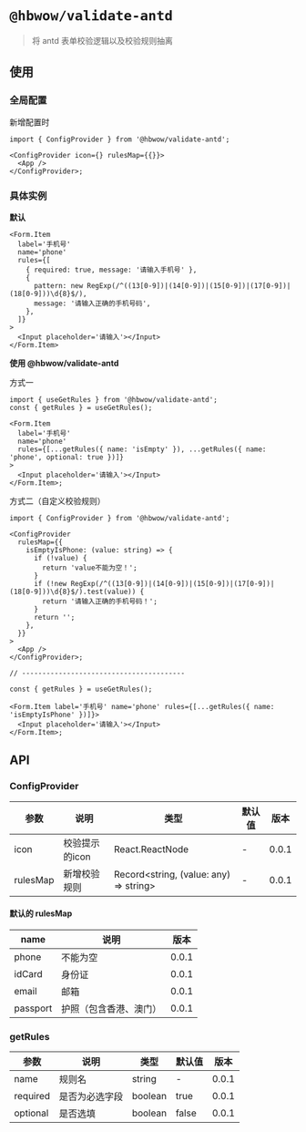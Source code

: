 # `@hbwow/validate-antd`

> 将 antd 表单校验逻辑以及校验规则抽离

## 使用

### 全局配置

新增配置时

```tsx
import { ConfigProvider } from '@hbwow/validate-antd';

<ConfigProvider icon={} rulesMap={{}}>
  <App />
</ConfigProvider>;
```

### 具体实例

**默认**

```tsx
<Form.Item
  label='手机号'
  name='phone'
  rules={[
    { required: true, message: '请输入手机号' },
    {
      pattern: new RegExp(/^((13[0-9])|(14[0-9])|(15[0-9])|(17[0-9])|(18[0-9]))\d{8}$/),
      message: '请输入正确的手机号码',
    },
  ]}
>
  <Input placeholder='请输入'></Input>
</Form.Item>
```

**使用 @hbwow/validate-antd**

方式一

```tsx
import { useGetRules } from '@hbwow/validate-antd';
const { getRules } = useGetRules();

<Form.Item
  label='手机号'
  name='phone'
  rules={[...getRules({ name: 'isEmpty' }), ...getRules({ name: 'phone', optional: true })]}
>
  <Input placeholder='请输入'></Input>
</Form.Item>;
```

方式二（自定义校验规则）

```tsx
import { ConfigProvider } from '@hbwow/validate-antd';

<ConfigProvider
  rulesMap={{
    isEmptyIsPhone: (value: string) => {
      if (!value) {
        return 'value不能为空！';
      }
      if (!new RegExp(/^((13[0-9])|(14[0-9])|(15[0-9])|(17[0-9])|(18[0-9]))\d{8}$/).test(value)) {
        return '请输入正确的手机号码！';
      }
      return '';
    },
  }}
>
  <App />
</ConfigProvider>;

// ----------------------------------------

const { getRules } = useGetRules();

<Form.Item label='手机号' name='phone' rules={[...getRules({ name: 'isEmptyIsPhone' })]}>
  <Input placeholder='请输入'></Input>
</Form.Item>;
```

## API

### ConfigProvider

| 参数     | 说明           | 类型                                   | 默认值 | 版本  |
| -------- | -------------- | -------------------------------------- | ------ | ----- |
| icon     | 校验提示的icon | React.ReactNode                        | -      | 0.0.1 |
| rulesMap | 新增校验规则   | Record<string, (value: any) => string> | -      | 0.0.1 |

#### 默认的 rulesMap

| name     | 说明                   | 版本  |
| -------- | ---------------------- | ----- |
| phone    | 不能为空               | 0.0.1 |
| idCard   | 身份证                 | 0.0.1 |
| email    | 邮箱                   | 0.0.1 |
| passport | 护照（包含香港、澳门） | 0.0.1 |

### getRules

| 参数     | 说明           | 类型    | 默认值 | 版本  |
| -------- | -------------- | ------- | ------ | ----- |
| name     | 规则名         | string  | -      | 0.0.1 |
| required | 是否为必选字段 | boolean | true   | 0.0.1 |
| optional | 是否选填       | boolean | false  | 0.0.1 |
